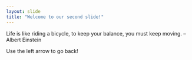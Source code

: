 ```yaml
---
layout: slide
title: "Welcome to our second slide!"
---
```

Life is like riding a bicycle, to keep your balance, you must keep moving. – Albert Einstein

Use the left arrow to go back!

